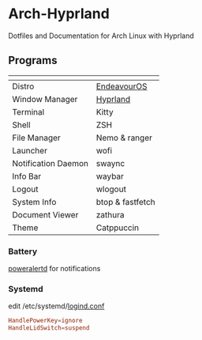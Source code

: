 # Arch-Hyprland
Dotfiles and Documentation for Arch Linux with Hyprland

## Programs

| <!-- -->            | <!-- -->                                |
|---------------------|-----------------------------------------|
| Distro              | [EndeavourOS](https://endeavouros.com/) |
| Window Manager      | [Hyprland](https://hyprland.org/)       |
| Terminal            | Kitty                                   |
| Shell               | ZSH                                     |
| File Manager        | Nemo & ranger                           |
| Launcher            | wofi                                    |
| Notification Daemon | swaync                                  |
| Info Bar            | waybar                                  |
| Logout              | wlogout                                 |
| System Info         | btop & fastfetch                        |
| Document Viewer     | zathura                                 |
| Theme               | Catppuccin                              |

### Battery

[poweralertd](https://aur.archlinux.org/packages/poweralertd) for notifications 

### Systemd

edit /etc/systemd/[logind.conf](https://www.freedesktop.org/software/systemd/man/latest/logind.conf.html)

```conf
HandlePowerKey=ignore
HandleLidSwitch=suspend
```
